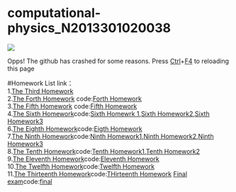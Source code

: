 # computational-physics_N2013301020038
![](http://imgsrc.baidu.com/forum/pic/item/de942b3fb80e7bec3a372df9292eb9389a506b4a.jpg)

  Opps! The github has crashed for some reasons.
Press [Ctrl](https://www.baidu.com/)+[F4](https://www.baidu.com/)  to reloading this page

#Homework List
link：<br>
  1.[The Third Homework](https://github.com/chengxi95/computational-physics_N2013301020038/blob/master/%E7%AC%AC%E4%B8%89%E6%AC%A1%E4%BD%9C%E4%B8%9A.md)<br>
  2.[The Forth Homework](https://www.zybuluo.com/chengxi95/note/412271)
  code:[Forth Homework](https://github.com/chengxi95/computational-physics_N2013301020038/blob/master/%E7%AC%AC%E5%9B%9B%E6%AC%A1%E4%BD%9C%E4%B8%9A.py)<br>
  3.[The Fifth Homework](https://www.zybuluo.com/chengxi95/note/413472)
  code:[Fifth Homework](https://github.com/chengxi95/computational-physics_N2013301020038/blob/master/%E7%AC%AC%E4%BA%94%E6%AC%A1%E4%BD%9C%E4%B8%9A%201.0.py)<br>
  4.[The Sixth Homework](https://www.zybuluo.com/chengxi95/note/413532)code:[Sixth Homewrk 1](https://github.com/chengxi95/computational-physics_N2013301020038/blob/master/%E7%AC%AC%E5%85%AD%E6%AC%A1%E4%BD%9C%E4%B8%9A%201.2.py),[Sixth Homework2](https://github.com/chengxi95/computational-physics_N2013301020038/blob/master/%E7%AC%AC%E5%85%AD%E6%AC%A1%E4%BD%9C%E4%B8%9A%201.1.py),[Sixth Homework3](https://github.com/chengxi95/computational-physics_N2013301020038/blob/master/%E7%AC%AC%E5%85%AD%E6%AC%A1%E4%BD%9C%E4%B8%9A%201.0.py)<br>
  6.[The Eighth Homework](https://www.zybuluo.com/chengxi95/note/413584)code:[Eigth Homework](https://github.com/chengxi95/computational-physics_N2013301020038/blob/master/%E7%AC%AC%E5%85%AB%E6%AC%A1%E4%BD%9C%E4%B8%9A1.0.py)<br>
  7.[The Ninth Homework](https://www.zybuluo.com/chengxi95/note/413609)code:[Ninth Homework1](https://github.com/chengxi95/computational-physics_N2013301020038/blob/master/%E7%AC%AC%E5%85%AD%E6%AC%A1%E4%BD%9C%E4%B8%9A%201.0.py),[Ninth Homework2](https://github.com/chengxi95/computational-physics_N2013301020038/blob/master/%E7%AC%AC%E4%B9%9D%E6%AC%A1%E4%BD%9C%E4%B8%9A\(1\)%201.1.py),[Ninth Homework3](https://github.com/chengxi95/computational-physics_N2013301020038/blob/master/%E7%AC%AC%E4%B9%9D%E6%AC%A1%E4%BD%9C%E4%B8%9A%EF%BC%881%EF%BC%891.2%20.py)<br>
  8.[The Tenth Homework](https://www.zybuluo.com/chengxi95/note/413913)code:[Tenth Homework1](https://github.com/chengxi95/computational-physics_N2013301020038/blob/master/%E7%AC%AC%E5%8D%81%E6%AC%A1%E4%BD%9C%E4%B8%9A1%201.0.py),[Tenth Homework2](https://github.com/chengxi95/computational-physics_N2013301020038/blob/master/%E7%AC%AC%E5%8D%81%E6%AC%A1%E4%BD%9C%E4%B8%9A2%201.0.py)<br>
  9.[The Eleventh Homework](https://www.zybuluo.com/chengxi95/note/414389)code:[Eleventh Homework](https://github.com/chengxi95/computational-physics_N2013301020038/blob/master/%E7%AC%AC%E5%8D%81%E4%B8%80%E6%AC%A1%E4%BD%9C%E4%B8%9A1.py)<br>
  10.[The Twelfth Homework](https://www.zybuluo.com/chengxi95/note/414533)code:[Twelfth Homework](https://github.com/chengxi95/computational-physics_N2013301020038/blob/master/%E7%AC%AC%E5%8D%81%E4%BA%8C%E6%AC%A1%E4%BD%9C%E4%B8%9A.py)<br>
  11.[The Thirteenth Homework](https://www.zybuluo.com/chengxi95/note/414606)code:[THirteenth Homework](https://github.com/chengxi95/computational-physics_N2013301020038/blob/master/%E7%AC%AC%E5%8D%81%E4%B8%89%E6%AC%A1%E4%BD%9C%E4%B8%9A.py)
  [Final exam](https://www.zybuluo.com/chengxi95/note/411804)code:[final](https://github.com/chengxi95/computational-physics_N2013301020038/blob/master/final.py)
     

